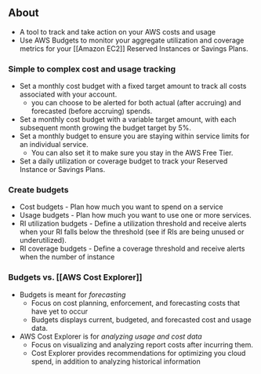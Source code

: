 
## About
- A tool to track and take action on your AWS costs and usage
- Use AWS Budgets to monitor your aggregate utilization and coverage metrics for your [[Amazon EC2]] Reserved Instances or Savings Plans.

### Simple to complex cost and usage tracking
- Set a monthly cost budget with a fixed target amount to track all costs associated with your account.
	- you can choose to be alerted for both actual (after accruing) and forecasted (before accruing) spends.
- Set a monthly cost budget with a variable target amount, with each subsequent month growing the budget target by 5%.
- Set a monthly budget to ensure you are staying within service limits for an individual service.
	- You can also set it to make sure you stay in the AWS Free Tier.
- Set a daily utilization or coverage budget to track your Reserved Instance or Savings Plans.

### Create budgets
- Cost budgets - Plan how much you want to spend on a service
- Usage budgets - Plan how much you want to use one or more services.
- RI utilization budgets - Define a utilization threshold and receive alerts when your RI falls below the threshold (see if RIs are being unused or underutilized).
- RI coverage budgets - Define a coverage threshold and receive alerts when the number of instance 

### Budgets vs. [[AWS Cost Explorer]]
- Budgets is meant for *forecasting*
	- Focus on cost planning, enforcement, and forecasting costs that have yet to occur
	- Budgets displays current, budgeted, and forecasted cost and usage data.
- AWS Cost Explorer is for *analyzing usage and cost data*
	- Focus on visualizing and analyzing report costs after incurring them.
	- Cost Explorer provides recommendations for optimizing you cloud spend, in addition to analyzing historical information
